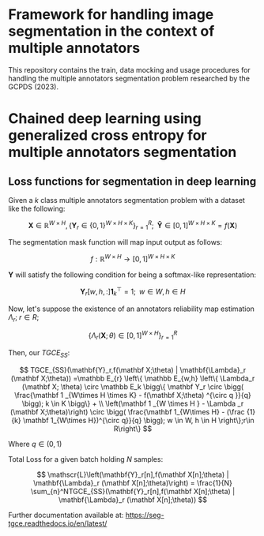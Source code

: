 # Framework for handling image segmentation in the context of multiple annotators

This repository contains the train, data mocking and usage procedures
for handling the multiple annotators segmentation problem researched by the
GCPDS (2023).

# Chained deep learning using generalized cross entropy for multiple annotators segmentation

## Loss functions for segmentation in deep learning

Given a $k$ class multiple annotators segmentation problem with
a dataset like the following:

$$
\mathbf X \in \mathbb{R}^{W \times H}, \{ \mathbf Y_r \in \{0,1\}^{W \times H
\times K} \}_{r=1}^R; \;\; \mathbf {\hat Y} \in
[0,1]^{W\times H \times K} = f(\mathbf X)
$$

The segmentation mask function will map input output as follows:

$$f: \mathbb  R ^{W\times H} \to [0,1]^{W\times H\times K}$$

$\mathbf Y$ will satisfy the following condition for
being a softmax-like representation:

$$\mathbf Y_r[w,h,:] \mathbf{1} ^ \top _ k = 1; \;\; w \in W, h \in H$$

Now, let's suppose the existence of an annotators reliability
map estimation $\Lambda_r; \; r \in R$;

$$\bigg\{ \Lambda_r (\mathbf X; \theta ) \in [0,1] ^{W\times H} \bigg\}_{r=1}^R$$

Then, our $TGCE_{SS}$:

$$
TGCE_{SS}(\mathbf{Y}_r,f(\mathbf X;\theta) | \mathbf{\Lambda}_r (\mathbf X;\theta))
=\mathbb E_{r} \left\{ \mathbb E_{w,h} \left\{
    \Lambda_r (\mathbf X; \theta) \circ \mathbb E_k \bigg\{
          \mathbf Y_r \circ \bigg( \frac{\mathbf 1 _{W\times H \times K} -
          f(\mathbf X;\theta) ^{\circ q }}{q} \bigg); k \in K  \bigg\}  +
          \\ \left(\mathbf 1 _{W \times H } -
          \Lambda _r (\mathbf X;\theta)\right) \circ \bigg(
             \frac{\mathbf 1_{W\times H} -
             (\frac {1}{k} \mathbf 1_{W\times H})^{\circ q}}{q}
             \bigg); w \in W, h \in H
             \right\};r\in R\right\}
$$

Where $q \in (0,1)$

Total Loss for a given batch holding $N$ samples:

$$
\mathscr{L}\left(\mathbf{Y}_r[n],f(\mathbf X[n];\theta) |
\mathbf{\Lambda}_r (\mathbf X[n];\theta)\right)  =
\frac{1}{N} \sum_{n}^NTGCE_{SS}(\mathbf{Y}_r[n],f(\mathbf X[n];\theta) |
\mathbf{\Lambda}_r (\mathbf X[n];\theta))
$$

Further documentation available at: https://seg-tgce.readthedocs.io/en/latest/
